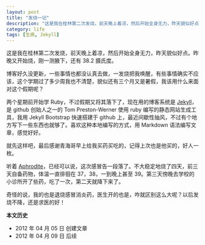 ```yaml
---
layout: post
title: "发烧一记"
description: "这是我在桂林第二次发烧，前天晚上着凉，然后开始全身无力，昨天貌似好点。昨晚又开始烧，刚一测腋下，还有 38.2 摄氏度。"
category: life
tags: [生病, Jekyll]
---
```


这是我在桂林第二次发烧，前天晚上着凉，然后开始全身无力，昨天貌似好点。昨晚又开始烧，刚一测腋下，还有 38.2 摄氏度。

博客好久没更新，一些事情也都没认真去做，一发烧把我唤醒，有些事情确实不应该，这个学期过了多少周我也不清楚，貌似还有三个月又是暑假，我该用什么来面对这个假期呢？

两个星期前开始学 Ruby，不过假期又将其落下了，现在用的博客系统是 [Jekyll](https://github.com/mojombo/jekyll/wiki)，是 github 创始人之一的 Tom Preston-Werner 使用 ruby 编写的静态网站生成工具，我用 Jekyll Bootstrap 快速搭建于 github 上，最近间歇性抽风，不过有个地方写下一些东西也就够了。喜欢这种本地编写的方式，用 Markdown 语法编写文章，感觉好好。

就先这样吧，最后感谢青海哥早上给我买药买吃的，记得上次也是他买的，好人一枚。

听着 [Aphrodite](http://www.xiami.com/song/369231)，已经可以说，这次感冒告一段落了。不大稳定地烧了四天，前三天自备药物，体温一直徘徊在 37，38，一到晚上甚至 39。第三天傍晚去学校的小诊所开了些药，吃了一次，第二天就降下来了。

奇怪的说，我的也是退烧感冒消炎药，医生开的也是，咋就区别这么大呢？以后发烧不降，还是求医的好！

**本文历史**

* 2012 年 04 月 05 日 创建文章
* 2012 年 04 月 09 日 后续
